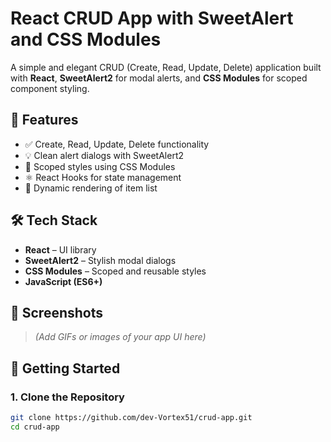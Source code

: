 # React CRUD App with SweetAlert and CSS Modules

A simple and elegant CRUD (Create, Read, Update, Delete) application built with **React**, **SweetAlert2** for modal alerts, and **CSS Modules** for scoped component styling.

## 🚀 Features

- ✅ Create, Read, Update, Delete functionality
- 💡 Clean alert dialogs with SweetAlert2
- 🧼 Scoped styles using CSS Modules
- ⚛️ React Hooks for state management
- 🔁 Dynamic rendering of item list

## 🛠 Tech Stack

- **React** – UI library
- **SweetAlert2** – Stylish modal dialogs
- **CSS Modules** – Scoped and reusable styles
- **JavaScript (ES6+)**

## 📸 Screenshots

> *(Add GIFs or images of your app UI here)*

## 🔧 Getting Started

### 1. Clone the Repository

```bash
git clone https://github.com/dev-Vortex51/crud-app.git
cd crud-app

